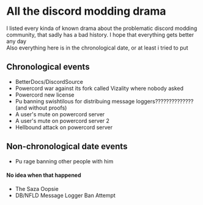 # All the discord modding drama
I listed every kinda of known drama about the problematic discord modding community, that sadly has a bad history. I hope that everything gets better any day<br>
Also everything here is in the chronological date, or at least i tried to put

## Chronological events

- BetterDocs/DiscordSource
- Powercord war against its fork called Vizality where nobody asked
- Powercord new license
- Pu banning swishtilous for distribuing message loggers?????????????? (and without proofs)
- A user's mute on powercord server
- A user's mute on powercord server 2
- Hellbound attack on powercord server

## Non-chronological date events
- Pu rage banning other people with him

#### No idea when that happened
- The Saza Oopsie
- DB/NFLD Message Logger Ban Attempt
